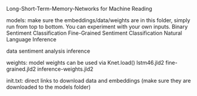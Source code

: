 Long-Short-Term-Memory-Networks for Machine Reading

models: make sure the embeddings/data/weights are in this folder, simply run from top to bottom. You can experiment with your own inputs.
	Binary Sentiment Classification
	Fine-Grained Sentiment Classification
	Natural Language Inference

data 
	sentiment analysis
	inference

weights: model weights can be used via Knet.load()
	lstm46.jld2
	fine-grained.jld2
	inference-weights.jld2

init.txt: direct links to download data and embeddings (make sure they are downloaded to the models folder)
